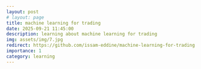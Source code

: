```yaml
---
layout: post
# layout: page
title: machine learning for trading
date: 2025-09-21 11:45:00
description: learning about machine learning for trading
img: assets/img/7.jpg
redirect: https://github.com/issam-eddine/machine-learning-for-trading
importance: 1
category: learning
---
```

